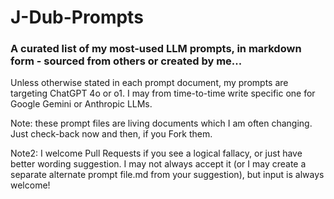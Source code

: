 # J-Dub-Prompts

### A curated list of my most-used LLM prompts, in markdown form - sourced from others or created by me...

Unless otherwise stated in each prompt document, my prompts are targeting ChatGPT 4o or o1.  I may from time-to-time write specific one for Google Gemini or Anthropic LLMs.

Note: these prompt files are living documents which I am often changing.  Just check-back now and then, if you Fork them.

Note2: I welcome Pull Requests if you see a logical fallacy, or just have better wording suggestion.  I may not always accept it (or I may create a separate alternate prompt file.md from your suggestion), but input is always welcome!